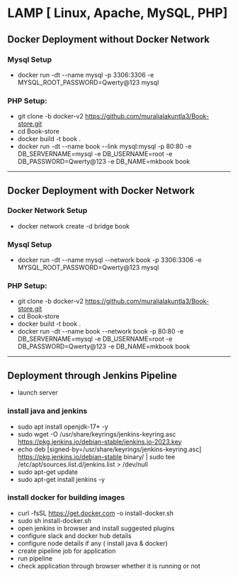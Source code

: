 # LAMP [ Linux, Apache, MySQL, PHP]


## Docker Deployment without Docker Network
### Mysql Setup
- docker run -dt --name mysql -p 3306:3306 -e MYSQL_ROOT_PASSWORD=Qwerty@123 mysql

### PHP Setup:
- git clone -b docker-v2 https://github.com/muralialakuntla3/Book-store.git
- cd Book-store
- docker build -t book .
- docker run -dt --name book --link mysql:mysql -p 80:80 -e DB_SERVERNAME=mysql -e DB_USERNAME=root -e DB_PASSWORD=Qwerty@123 -e DB_NAME=mkbook book
-------------------------------------------------------------------------------------------------------------------------------------------------------
## Docker Deployment with Docker Network

### Docker Network Setup
- docker network create -d bridge book
### Mysql Setup
- docker run -dt --name mysql --network book -p 3306:3306 -e MYSQL_ROOT_PASSWORD=Qwerty@123 mysql

### PHP Setup:
- git clone -b docker-v2 https://github.com/muralialakuntla3/Book-store.git
- cd Book-store
- docker build -t book .
- docker run -dt --name book --network book -p 80:80 -e DB_SERVERNAME=mysql -e DB_USERNAME=root -e DB_PASSWORD=Qwerty@123 -e DB_NAME=mkbook book
-------------------------------------------------------------------------------------------------------------------------------------------------------
## Deployment through Jenkins Pipeline
- launch server
### install java and jenkins
- sudo apt install openjdk-17* -y
- sudo wget -O /usr/share/keyrings/jenkins-keyring.asc \
  https://pkg.jenkins.io/debian-stable/jenkins.io-2023.key
- echo deb [signed-by=/usr/share/keyrings/jenkins-keyring.asc] \
  https://pkg.jenkins.io/debian-stable binary/ | sudo tee \
  /etc/apt/sources.list.d/jenkins.list > /dev/null
- sudo apt-get update
- sudo apt-get install jenkins -y
### install docker for building images
- curl -fsSL https://get.docker.com -o install-docker.sh
- sudo sh install-docker.sh
- open jenkins in browser and install suggested plugins
- configure slack and docker hub details
- configure node details if any ( install java & docker)
- create pipeline job for application
- run pipeline
- check application through browser whether it is running or not 

